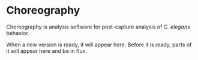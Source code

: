 # Choreography

Choreography is analysis software for post-capture analysis of _C. elegans_ behavior.

When a new version is ready, it will appear here.  Before it is ready, parts of it will appear here and be in flux.

